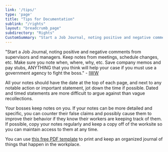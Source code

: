 ```yaml
---
link: '/tips/'
type: 'page'
title: "Tips for Documentation"
sublink: "/rights"
layout: "breadcrumb_page"
subdirectory: "Rights"
CustomSummary: "Start a Job Journal, noting positive and negative comments from supervisors and managers."
---
```

"Start a Job Journal, noting positive and negative comments from supervisors and managers. Keep notes from meetings, schedule changes, etc. Make sure you note when, where, why, etc. Save company memos and pay stubs, ANYTHING that you think will help your case if you must use a government agency to fight the boss." - [IWW](https://www.iww.org/organize)

All your notes should have the date at the top of each page, and next to any notable action or important statement, jot down the time if possible. Dated and timed statements are more difficult to argue against than vague recollections.

Your bosses keep notes on you. If your notes can be more detailed and specific, you can counter their false claims and possibly cause them to improve their behavior if they know their workers are keeping track of them. If possible, copy your notes regularly and keep a copy off of the worksite so you can maintain access to them at any time.

You can use [this free PDF template](https://www.iww.org/PDF/Organize/JobJournal.pdf) to print and keep an organized journal of things that happen in the workplace.